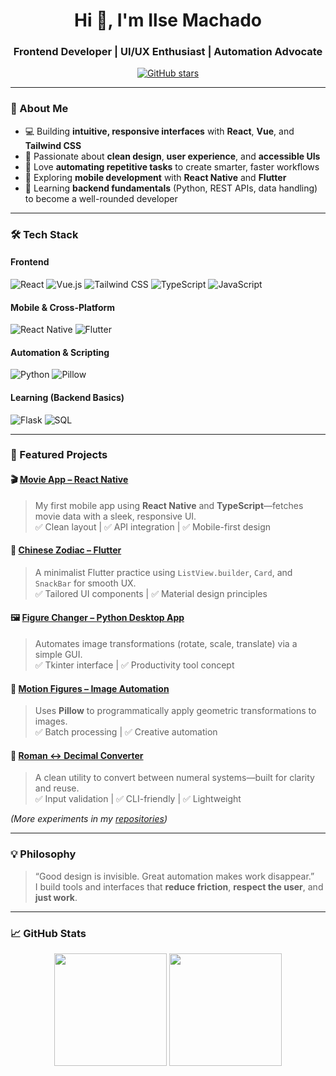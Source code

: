 <!-- Keep it clean, modern, and focused on frontend & automation -->
<h1 align="center">Hi 👋, I'm Ilse Machado</h1>
<h3 align="center">Frontend Developer | UI/UX Enthusiast | Automation Advocate</h3>

<p align="center">
  <a href="https://github.com/Magi3654?tab=repositories">
    <img src="https://img.shields.io/github/stars/Magi3654?style=social" alt="GitHub stars" />
  </a>
</p>

---

### 🌟 About Me
- 💻 Building **intuitive, responsive interfaces** with **React**, **Vue**, and **Tailwind CSS**
- 🎨 Passionate about **clean design**, **user experience**, and **accessible UIs**
- 🤖 Love **automating repetitive tasks** to create smarter, faster workflows
- 📱 Exploring **mobile development** with **React Native** and **Flutter**
- 🧠 Learning **backend fundamentals** (Python, REST APIs, data handling) to become a well-rounded developer

---

### 🛠️ Tech Stack

#### Frontend
![React](https://img.shields.io/badge/React-61DAFB?style=flat&logo=react&logoColor=black)
![Vue.js](https://img.shields.io/badge/Vue.js-4FC08D?style=flat&logo=vuedotjs&logoColor=white)
![Tailwind CSS](https://img.shields.io/badge/Tailwind_CSS-38B2AC?style=flat&logo=tailwind-css&logoColor=white)
![TypeScript](https://img.shields.io/badge/TypeScript-3178C6?style=flat&logo=typescript&logoColor=white)
![JavaScript](https://img.shields.io/badge/JavaScript-F7DF1E?style=flat&logo=javascript&logoColor=black)

#### Mobile & Cross-Platform
![React Native](https://img.shields.io/badge/React_Native-20232A?style=flat&logo=react&logoColor=61DAFB)
![Flutter](https://img.shields.io/badge/Flutter-02569B?style=flat&logo=flutter&logoColor=white)

#### Automation & Scripting
![Python](https://img.shields.io/badge/Python-3776AB?style=flat&logo=python&logoColor=white)
![Pillow](https://img.shields.io/badge/Pillow-3776AB?style=flat&logo=python&logoColor=white)

#### Learning (Backend Basics)
![Flask](https://img.shields.io/badge/Flask-000000?style=flat&logo=flask&logoColor=white)
![SQL](https://img.shields.io/badge/SQL-4478A1?style=flat&logo=sqlite&logoColor=white)

---

### 🚀 Featured Projects

#### 🎬 [Movie App – React Native](https://github.com/Magi3654/movies_app_react_native)
> My first mobile app using **React Native** and **TypeScript**—fetches movie data with a sleek, responsive UI.  
> ✅ Clean layout | ✅ API integration | ✅ Mobile-first design

#### 🏮 [Chinese Zodiac – Flutter](https://github.com/Magi3654/chinese-zodiac-list)
> A minimalist Flutter practice using `ListView.builder`, `Card`, and `SnackBar` for smooth UX.  
> ✅ Tailored UI components | ✅ Material design principles

#### 🖼️ [Figure Changer – Python Desktop App](https://github.com/Magi3654/figureChanger)
> Automates image transformations (rotate, scale, translate) via a simple GUI.  
> ✅ Tkinter interface | ✅ Productivity tool concept

#### 🔁 [Motion Figures – Image Automation](https://github.com/Magi3654/motion-figures)
> Uses **Pillow** to programmatically apply geometric transformations to images.  
> ✅ Batch processing | ✅ Creative automation

#### 🔢 [Roman ↔ Decimal Converter](https://github.com/Magi3654/romantodecimal)
> A clean utility to convert between numeral systems—built for clarity and reuse.  
> ✅ Input validation | ✅ CLI-friendly | ✅ Lightweight

*(More experiments in my [repositories](https://github.com/Magi3654?tab=repositories))*

---

### 💡 Philosophy
> “Good design is invisible. Great automation makes work disappear.”  
> I build tools and interfaces that **reduce friction**, **respect the user**, and **just work**.

---

### 📈 GitHub Stats
<div align="center">
  <img height="180em" src="https://github-readme-stats.vercel.app/api?username=Magi3654&show_icons=true&theme=radical&count_private=true" />
  <img height="180em" src="https://github-readme-stats.vercel.app/api/top-langs/?username=Magi3654&layout=compact&theme=radical" />
</div>
